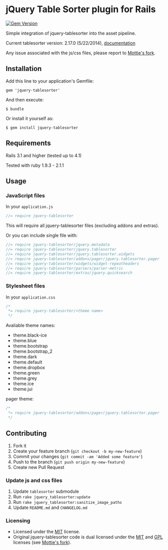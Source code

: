# jQuery Table Sorter plugin for Rails

[![Gem Version](https://badge.fury.io/rb/jquery-tablesorter.png)](http://badge.fury.io/rb/jquery-tablesorter)

Simple integration of jquery-tablesorter into the asset pipeline.

Current tablesorter version: 2.17.0 (5/22/2014), [documentation]

Any issue associated with the js/css files, please report to [Mottie's fork].

## Installation

Add this line to your application's Gemfile:

    gem 'jquery-tablesorter'

And then execute:

    $ bundle

Or install it yourself as:

    $ gem install jquery-tablesorter

## Requirements

Rails 3.1 and higher (tested up to 4.1)

Tested with ruby 1.9.3 - 2.1.1

## Usage

### JavaScript files

In your `application.js`

```javascript
//= require jquery-tablesorter
```

This will require all jquery-tablesorter files (excluding addons and extras).

Or you can include single file with:

```javascript
//= require jquery-tablesorter/jquery.metadata
//= require jquery-tablesorter/jquery.tablesorter
//= require jquery-tablesorter/jquery.tablesorter.widgets
//= require jquery-tablesorter/addons/pager/jquery.tablesorter.pager
//= require jquery-tablesorter/widgets/widget-repeatheaders
//= require jquery-tablesorter/parsers/parser-metric
//= require jquery-tablesorter/extras/jquery.quicksearch
```

### Stylesheet files

In your `application.css`

```css
/*
 *= require jquery-tablesorter/<theme name>
 */
```

Avaliable theme names:

* theme.black-ice
* theme.blue
* theme.bootstrap
* theme.bootstrap_2
* theme.dark
* theme.default
* theme.dropbox
* theme.green
* theme.grey
* theme.ice
* theme.jui

pager theme:

```css
/*
 *= require jquery-tablesorter/addons/pager/jquery.tablesorter.pager
 */
```

## Contributing

1. Fork it
2. Create your feature branch (`git checkout -b my-new-feature`)
3. Commit your changes (`git commit -am 'Added some feature'`)
4. Push to the branch (`git push origin my-new-feature`)
5. Create new Pull Request

### Update js and css files

1. Update `tablesorter` submodule
2. Run `rake jquery_tablesorter:update`
3. Run `rake jquery_tablesorter:sanitize_image_paths`
4. Update `README.md` and `CHANGELOG.md`


### Licensing

* Licensed under the [MIT](http://www.opensource.org/licenses/mit-license.php) license.
* Original jquery-tablesorter code is dual licensed under the [MIT](http://www.opensource.org/licenses/mit-license.php) and [GPL](http://www.gnu.org/licenses/gpl.html) licenses (see [Mottie's fork]).

[Mottie's fork]: https://github.com/Mottie/tablesorter
[documentation]: http://mottie.github.com/tablesorter/docs/index.html
